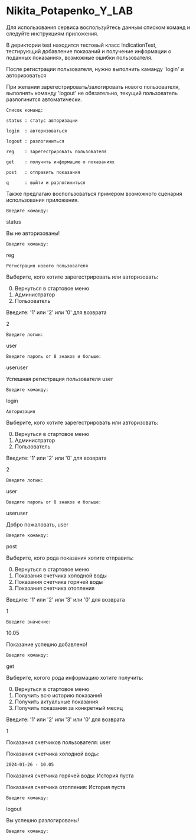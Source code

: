 # Nikita_Potapenko_Y_LAB

Для использования сервиса воспользуйтесь данным списком команд и следуйте инструкциям приложения.

В дериктории test находится тестовый класс IndicationTest, тестирующий добавление показаний и получение информации о поданных показаниях, возможные ошибки пользователя.

После регистрации пользователя, нужно выполнить каманду 'login' и авторизоваться

При желании зарегестрировать/залогировать нового пользователя, выполнять команду 'logout' не обязательно, текущий пользователь разлогинится автоматически.


    Список команд:

    status : статус авторизации

    login  : авторизоваться

    logout : разлогиниться

    reg    : зарегестрировать пользователя

    get    : получить информацию о показаниях

    post   : отправить показания

    q      : выйти и разлогиниться
  
  Также предлагаю воспользоваться примером возможного сценария использования приложения.

	Введите команду: 
 status

Вы не авторизованы!

	Введите команду: 
 reg

	Регистрация нового пользователя
Выберите, кого хотите зарегестрировать или авторизовать:

0. Вернуться в стартовое меню
1. Администратор
2. Пользователь


Введите: '1' или '2' или '0' для возврата
  
2

    Введите логин:

user

    Введите пароль от 8 знаков и больше:

useruser

Успешная регистрация пользователя user

	Введите команду: 
login
	
    Авторизация

Выберите, кого хотите зарегестрировать или авторизовать:

0. Вернуться в стартовое меню
1. Администратор
2. Пользователь


Введите: '1' или '2' или '0' для возврата

2

    Введите логин:
user

    Введите пароль от 8 знаков и больше:
useruser

Добро пожаловать, user

	Введите команду:
post

Выберите, кого рода показания хотите отправить:

0. Вернуться в стартовое меню
1. Показания счетчика холодной воды
2. Показания счетчика горячей воды
3. Показания счетчика отопления

    
Введите: '1' или '2' или '3' или '0' для возврата

1

    Введите значение:
10.05

Показание успешно добавлено!

	Введите команду:
get

Выберите, когого рода информацию хотите получить:

0. Вернуться в стартовое меню
1. Получить всю историю показаний
2. Получить актуальные показания
3. Получить показания за конкретный месяц
   
    
Введите: '1' или '2' или '3' или '0' для возврата

1
       
Показания счетчиков пользователя: user
   
Показания счетчика холодной воды: 

    2024-01-26 - 10.05

Показания счетчика горячей воды: 
История пуста

Показания счетчика отопления: 
История пуста


	Введите команду:
logout

Вы успешно разлогированы!

	Введите команду:
